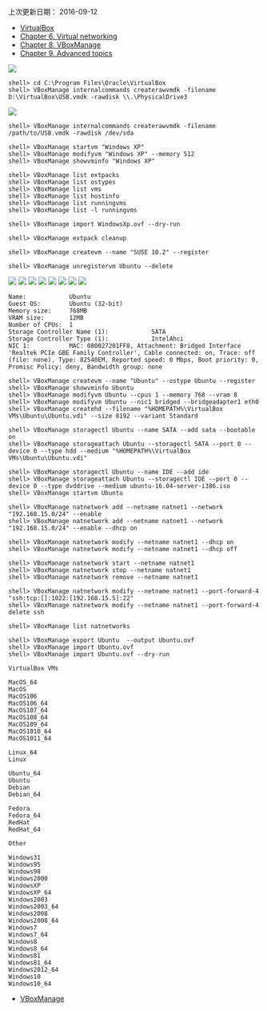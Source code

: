 
上次更新日期： 2016-09-12    

- [VirtualBox](https://www.virtualbox.org/)
- [Chapter 6. Virtual networking](https://www.virtualbox.org/manual/ch06.html)
- [Chapter 8. VBoxManage](https://www.virtualbox.org/manual/ch08.html)
- [Chapter 9. Advanced topics](https://www.virtualbox.org/manual/ch09.html)


![](http://i.imgur.com/bZfplic.png)

```console
shell> cd C:\Program Files\Oracle\VirtualBox
shell> VBoxManage internalcommands createrawvmdk -filename D:\VirtualBox\USB.vmdk -rawdisk \\.\PhysicalDrive3  
```

![](http://i.imgur.com/9ou2yiK.png)

```console
shell> VBoxManage internalcommands createrawvmdk -filename /path/to/USB.vmdk -rawdisk /dev/sda
```

```console
shell> VBoxManage startvm "Windows XP"
shell> VBoxManage modifyvm "Windows XP" --memory 512
shell> VBoxManage showvminfo "Windows XP"

shell> VBoxManage list extpacks
shell> VBoxManage list ostypes
shell> VBoxManage list vms
shell> VBoxManage list hostinfo
shell> VBoxManage list runningvms
shell> VBoxManage list -l runningvms

shell> VBoxManage import WindowsXp.ovf --dry-run

shell> VBoxManage extpack cleanup

shell> VBoxManage createvm --name "SUSE 10.2" --register

shell> VBoxManage unregistervm Ubuntu --delete  
```

![](http://i.imgur.com/Da92KYY.png)
![](http://i.imgur.com/OalywYf.png)
![](http://i.imgur.com/Aw87wCo.png)
![](http://i.imgur.com/DAm1o5S.png)
![](http://i.imgur.com/cwyIRdC.png)
![](http://i.imgur.com/DYgpdtt.png)
![](http://i.imgur.com/HMCLUo3.png)
![](http://i.imgur.com/SB8mAJp.png)

```
Name:            Ubuntu
Guest OS:        Ubuntu (32-bit)
Memory size:     768MB
VRAM size:       12MB
Number of CPUs:  1
Storage Controller Name (1):            SATA
Storage Controller Type (1):            IntelAhci
NIC 1:           MAC: 080027201FF8, Attachment: Bridged Interface 'Realtek PCIe GBE Family Controller', Cable connected: on, Trace: off (file: none), Type: 82540EM, Reported speed: 0 Mbps, Boot priority: 0, Promisc Policy: deny, Bandwidth group: none
```

```console
shell> VBoxManage createvm --name "Ubuntu" --ostype Ubuntu --register 
shell> VBoxManage showvminfo Ubuntu
shell> VBoxManage modifyvm Ubuntu --cpus 1 --memory 768 --vram 8 
shell> VBoxManage modifyvm Ubuntu --nic1 bridged --bridgeadapter1 eth0  
shell> VBoxManage createhd --filename "%HOMEPATH%\VirtualBox VMs\Ubuntu\Ubuntu.vdi" --size 8192 --variant Standard

shell> VBoxManage storagectl Ubuntu --name SATA --add sata --bootable on
shell> VBoxManage storageattach Ubuntu --storagectl SATA --port 0 --device 0 --type hdd --medium "%HOMEPATH%\VirtualBox VMs\Ubuntu\Ubuntu.vdi"

shell> VBoxManage storagectl Ubuntu --name IDE --add ide
shell> VBoxManage storageattach Ubuntu --storagectl IDE --port 0 --device 0 --type dvddrive --medium ubuntu-16.04-server-i386.iso
shell> VBoxManage startvm Ubuntu    
```

```console
shell> VBoxManage natnetwork add --netname natnet1 --network "192.168.15.0/24" --enable
shell> VBoxManage natnetwork add --netname natnet1 --network "192.168.15.0/24" --enable --dhcp on

shell> VBoxManage natnetwork modify --netname natnet1 --dhcp on
shell> VBoxManage natnetwork modify --netname natnet1 --dhcp off

shell> VBoxManage natnetwork start --netname natnet1
shell> VBoxManage natnetwork stop --netname natnet1
shell> VBoxManage natnetwork remove --netname natnet1

shell> VBoxManage natnetwork modify --netname natnet1 --port-forward-4 "ssh:tcp:[]:1022:[192.168.15.5]:22"
shell> VBoxManage natnetwork modify --netname natnet1 --port-forward-4 delete ssh

shell> VBoxManage list natnetworks
```


```
shell> VBoxManage export Ubuntu  --output Ubuntu.ovf
shell> VBoxManage import Ubuntu.ovf 
shell> VBoxManage import Ubuntu.ovf --dry-run  
```

```
VirtualBox VMs

MacOS_64
MacOS
MacOS106
MacOS106_64
MacOS107_64
MacOS108_64
MacOS109_64
MacOS1010_64
MacOS1011_64

Linux_64
Linux

Ubuntu_64
Ubuntu
Debian
Debian_64

Fedora
Fedora_64
RedHat
RedHat_64

Other

Windows31
Windows95
Windows98
Windows2000
WindowsXP
WindowsXP_64
Windows2003
Windows2003_64
Windows2008
Windows2008_64
Windows7
Windows7_64
Windows8
Windows8_64
Windows81
Windows81_64
Windows2012_64
Windows10
Windows10_64
```

- [VBoxManage](http://manpages.ubuntu.com/manpages/precise/man1/VBoxManage.1.html)
